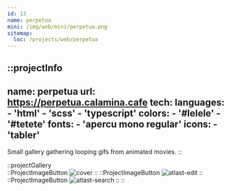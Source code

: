 ```yaml
---
id: 13
name: perpetua
mini: /img/web/mini/perpetua.png
sitemap:
  loc: /projects/web/perpetua
---
```


::projectInfo
---
name: perpetua
url: https://perpetua.calamina.cafe
tech:
    languages:
      - 'html'
      - 'scss'
      - 'typescript'
    colors:
      - '#lelele'
      - '#tetete'
    fonts:
      - 'apercu mono regular'
    icons:
      - 'tabler'
---
Small gallery gathering looping gifs from animated movies.
::

::projectGallery  
  ::ProjectImageButton
    ![cover](/img/web/perpetua.png)
  ::
  ::ProjectImageButton
    ![atlast-edit](/img/web/perpetua/perpetua-active.png)
  ::
  ::ProjectImageButton
    ![atlast-search](/img/web/perpetua/perpetua-active-alt.png)
  :: 
::

<!-- ::projectFeatures
:: -->